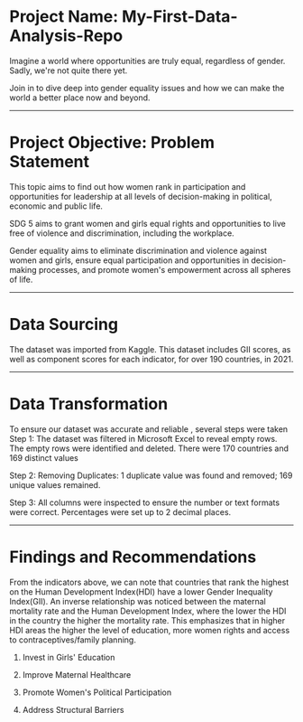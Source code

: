 # Project Name: My-First-Data-Analysis-Repo
Imagine a world where opportunities are truly equal, regardless of gender. Sadly, we're not quite there yet.

Join in to dive deep into gender equality issues and how we can make the world a better place now and beyond. 

----
# Project Objective: Problem Statement
This topic aims to find out how women rank in participation and opportunities for leadership at all levels of decision-making in political, economic and public life. 

SDG 5 aims to grant women and girls equal rights and opportunities to live free of violence and discrimination, including the workplace.

Gender equality aims to eliminate discrimination and violence against women and girls, ensure equal participation and opportunities in decision-making processes, and promote women's empowerment across all spheres of life. 

----
# Data Sourcing
The dataset was imported from Kaggle. This dataset includes GII scores, as well as component scores for each indicator, for over 190 countries, in 2021.

----
# Data Transformation
To ensure our dataset was accurate and reliable , several steps were taken
Step 1: The dataset was filtered in Microsoft Excel to reveal empty rows. The empty rows were identified and deleted. There were 170 countries and 169 distinct values

Step 2: Removing Duplicates: 1 duplicate value was found and removed; 169 unique values remained.

Step 3: All columns were inspected to ensure the number or text formats were correct. Percentages were set up to 2 decimal places. 

----
# Findings and Recommendations
From the indicators above, we can note that countries that rank the highest on the Human Development Index(HDI) have a lower Gender Inequality Index(GII).
An inverse relationship was noticed between the maternal mortality rate and the Human Development Index, where the lower the HDI in the country the higher the mortality rate. 
This emphasizes that in higher HDI areas the higher the level of education, more women rights and access to contraceptives/family planning.

1. Invest in Girls' Education

2. Improve Maternal Healthcare

3. Promote Women's Political Participation

4. Address Structural Barriers
